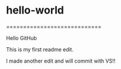 # hello-world
============================

Hello GitHub

This is my first readme edit.

I made another edit and will commit with VS!!
